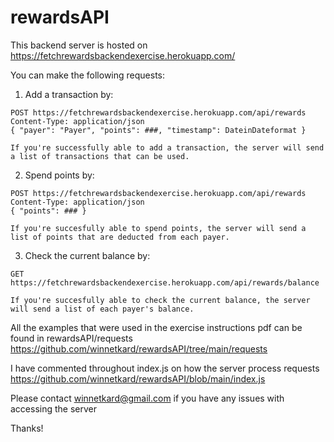 # rewardsAPI


This backend server is hosted on https://fetchrewardsbackendexercise.herokuapp.com/

You can make the following requests:

  1. Add a transaction by:
  
    POST https://fetchrewardsbackendexercise.herokuapp.com/api/rewards
    Content-Type: application/json
    { "payer": "Payer", "points": ###, "timestamp": DateinDateformat }
    
    If you're successfully able to add a transaction, the server will send a list of transactions that can be used. 
   
  2. Spend points by:
  
    POST https://fetchrewardsbackendexercise.herokuapp.com/api/rewards
    Content-Type: application/json
    { "points": ### }
    
    If you're succesfully able to spend points, the server will send a list of points that are deducted from each payer. 
    
  3. Check the current balance by:
  
    GET https://fetchrewardsbackendexercise.herokuapp.com/api/rewards/balance
    
    If you're succesfully able to check the current balance, the server will send a list of each payer's balance.
    
All the examples that were used in the exercise instructions pdf can be found in rewardsAPI/requests https://github.com/winnetkard/rewardsAPI/tree/main/requests

I have commented throughout index.js on how the server process requests https://github.com/winnetkard/rewardsAPI/blob/main/index.js 

Please contact winnetkard@gmail.com if you have any issues with accessing the server

Thanks!
